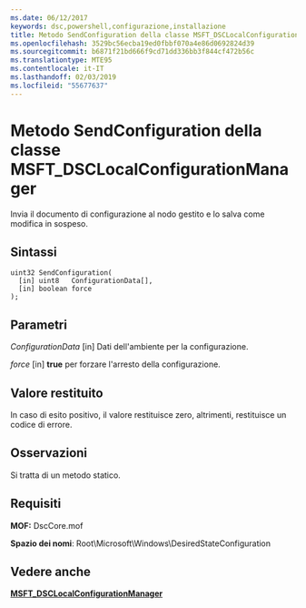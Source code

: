 ```yaml
---
ms.date: 06/12/2017
keywords: dsc,powershell,configurazione,installazione
title: Metodo SendConfiguration della classe MSFT_DSCLocalConfigurationManager
ms.openlocfilehash: 3529bc56ecba19ed0fbbf070a4e86d0692824d39
ms.sourcegitcommit: b6871f21bd666f9cd71dd336bb3f844cf472b56c
ms.translationtype: MTE95
ms.contentlocale: it-IT
ms.lasthandoff: 02/03/2019
ms.locfileid: "55677637"
---
```

# <a name="sendconfiguration-method-of-the-msftdsclocalconfigurationmanager-class"></a>Metodo SendConfiguration della classe MSFT_DSCLocalConfigurationManager

Invia il documento di configurazione al nodo gestito e lo salva come modifica in sospeso.

## <a name="syntax"></a>Sintassi

```mof
uint32 SendConfiguration(
  [in] uint8   ConfigurationData[],
  [in] boolean force
);
```

## <a name="parameters"></a>Parametri

*ConfigurationData* \[in\] Dati dell'ambiente per la configurazione.

*force* \[in\] **true** per forzare l'arresto della configurazione.

## <a name="return-value"></a>Valore restituito

In caso di esito positivo, il valore restituisce zero, altrimenti, restituisce un codice di errore.

## <a name="remarks"></a>Osservazioni

Si tratta di un metodo statico.

## <a name="requirements"></a>Requisiti

**MOF:** DscCore.mof

**Spazio dei nomi**: Root\Microsoft\Windows\DesiredStateConfiguration

## <a name="see-also"></a>Vedere anche

[**MSFT_DSCLocalConfigurationManager**](msft-dsclocalconfigurationmanager.md)